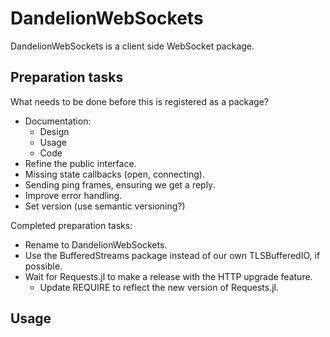 # DandelionWebSockets
DandelionWebSockets is a client side WebSocket package.

## Preparation tasks
What needs to be done before this is registered as a package?

- Documentation:
    + Design
    + Usage
    + Code
- Refine the public interface.
- Missing state callbacks (open, connecting).
- Sending ping frames, ensuring we get a reply.
- Improve error handling.
- Set version (use semantic versioning?)

Completed preparation tasks:

- Rename to DandelionWebSockets.
- Use the BufferedStreams package instead of our own TLSBufferedIO, if possible.
- Wait for Requests.jl to make a release with the HTTP upgrade feature.
    + Update REQUIRE to reflect the new version of Requests.jl.


## Usage
